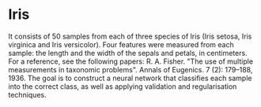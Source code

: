 # Iris
 It consists of 50 samples from each of three species of Iris (Iris setosa, Iris virginica and Iris versicolor). Four features were measured from each sample: the length and the width of the sepals and petals, in centimeters. For a reference, see the following papers: 
R. A. Fisher. "The use of multiple measurements in taxonomic problems". Annals of Eugenics. 7 (2): 179–188, 1936. 
The goal is to construct a neural network that classifies each sample into the correct class, as well as applying validation and regularisation techniques.
